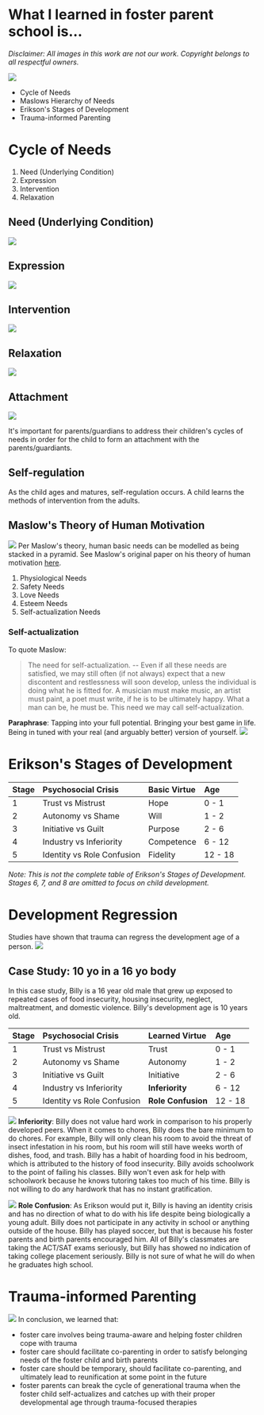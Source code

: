 # What I learned in foster parent school is...

*Disclaimer: All images in this work are not our work.  Copyright belongs to all respectful owners.*

![](./spongebob-whatilearned.jpeg)

- Cycle of Needs
- Maslows Hierarchy of Needs
- Erikson's Stages of Development
- Trauma-informed Parenting

# Cycle of Needs

1.  Need (Underlying Condition)
1.  Expression
1.  Intervention
1.  Relaxation

## Need (Underlying Condition)
![](./need-attention.jpeg)

## Expression
![](./i-need-spongebob.png)

## Intervention
![](./patrick-eating.gif)

## Relaxation
![](./squidward-relax.gif)

## Attachment
![](./spongebob-squidward-attached.gif)

It's important for parents/guardians to address their children's cycles of needs in order for the child to form an attachment with the parents/guardiants.

## Self-regulation

As the child ages and matures, self-regulation occurs.  A child learns the methods of intervention from the adults.

## Maslow's Theory of Human Motivation
![](./maslow-pyramid.gif)
Per Maslow's theory, human basic needs can be modelled as being stacked in a pyramid.  See Maslow's original paper on his theory of human motivation [here](https://psychclassics.yorku.ca/Maslow/motivation.htm).

1.  Physiological Needs
1.  Safety Needs
1.  Love Needs
1.  Esteem Needs
1.  Self-actualization Needs

### Self-actualization

To quote Maslow:
> The need for self-actualization. -- Even if all these needs are satisfied, we may still often (if not always) expect that a new discontent and restlessness will soon develop, unless the individual is doing what he is fitted for. A musician must make music, an artist must paint, a poet must write, if he is to be ultimately happy. What a man can be, he must be. This need we may call self-actualization.

**Paraphrase**: Tapping into your full potential.  Bringing your best game in life.  Being in tuned with your real (and arguably better) version of yourself.
![](./best-day-ever.gif)

# Erikson's Stages of Development
| Stage | Psychosocial Crisis | Basic Virtue | Age |
| :-- | :-- | :-- | :-- |
| 1 | Trust vs Mistrust | Hope | 0 - 1 |
| 2 | Autonomy vs Shame | Will | 1 - 2 |
| 3 | Initiative vs Guilt | Purpose | 2 - 6 |
| 4 | Industry vs Inferiority | Competence | 6 - 12 |
| 5 | Identity vs Role Confusion | Fidelity | 12 - 18 |

_Note: This is not the complete table of Erikson's Stages of Development.  Stages 6, 7, and 8 are omitted to focus on child development._

# Development Regression
Studies have shown that trauma can regress the development age of a person.
![](./stewie-griffin-curl-up.gif)

## Case Study: 10 yo in a 16 yo body

In this case study, Billy is a 16 year old male that grew up exposed to repeated cases of food insecurity, housing insecurity, neglect, maltreatment, and domestic violence.  Billy's development age is 10 years old.

| Stage | Psychosocial Crisis | Learned Virtue | Age |
| :-- | :-- | :-- | :-- |
| 1 | Trust vs Mistrust | Trust | 0 - 1 |
| 2 | Autonomy vs Shame | Autonomy | 1 - 2 |
| 3 | Initiative vs Guilt | Initiative | 2 - 6 |
| 4 | Industry vs Inferiority | **Inferiority** | 6 - 12 |
| 5 | Identity vs Role Confusion | **Role Confusion** | 12 - 18 |


![](./lazy-day-spongebob.gif)
**Inferiority**: Billy does not value hard work in comparison to his properly developed peers.  When it comes to chores, Billy does the bare minimum to do chores.  For example, Billy will only clean his room to avoid the threat of insect infestation in his room, but his room will still have weeks worth of dishes, food, and trash.  Billy has a habit of hoarding food in his bedroom, which is attributed to the history of food insecurity.  Billy avoids schoolwork to the point of failing his classes.  Billy won't even ask for help with schoolwork because he knows tutoring takes too much of his time.  Billy is not willing to do any hardwork that has no instant gratification.

![](./confused-krab.png)
**Role Confusion**:  As Erikson would put it, Billy is having an identity crisis and has no direction of what to do with his life despite being biologically a young adult.  Billy does not participate in any activity in school or anything outside of the house.  Billy has played soccer, but that is because his foster parents and birth parents encouraged him.  All of Billy's classmates are taking the ACT/SAT exams seriously, but Billy has showed no indication of taking college placement seriously.  Billy is not sure of what he will do when he graduates high school.

# Trauma-informed Parenting

![](./bivalve-spongebob.gif)
In conclusion, we learned that:

-  foster care involves being trauma-aware and helping foster children cope with trauma
-  foster care should facilitate co-parenting in order to satisfy belonging needs of the foster child and birth parents
-  foster care should be temporary, should facilitate co-parenting, and ultimately lead to reunification at some point in the future
-  foster parents can break the cycle of generational trauma when the foster child self-actualizes and catches up with their proper developmental age through trauma-focused therapies